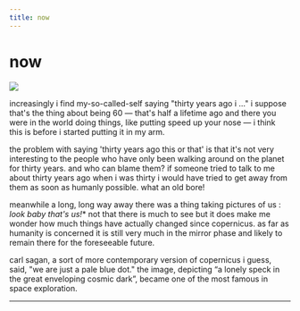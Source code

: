 ```yaml
---
title: now
---
```


# now

![](http://johannesk.com.s3.amazonaws.com/2020/img/pale-blue-dot.jpg)

increasingly i find my-so-called-self saying "thirty years ago i ..." i suppose that's the thing about being 60 — that's half a lifetime ago and there you were in the world doing things, like putting speed up your nose — i think this is before i started putting it in my arm. 

the problem with saying 'thirty years ago this or that' is that it's not very interesting to the people who have only been walking around on the planet for thirty years. and who can blame them? if someone tried to talk to me about thirty years ago when i was thirty i would have tried to get away from them as soon as humanly possible. what an old bore! 

meanwhile a long, long way away there was a thing taking pictures of us : *look baby that's us!** not that there is much to see but it does make me wonder how much things have actually changed since copernicus. as far as humanity is concerned it is still very much in the mirror phase and likely to remain there for the foreseeable future.

carl sagan, a sort of more contemporary version of copernicus i guess, said, "we are just a pale blue dot." the image, depicting “a lonely speck in the great enveloping cosmic dark”, became one of the most famous in space exploration.

----------------------



![]()









